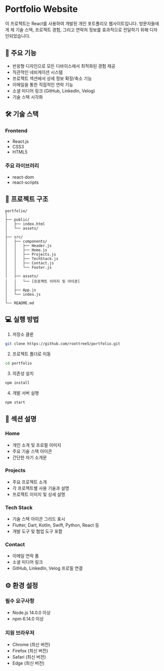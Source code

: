 # Portfolio Website

이 프로젝트는 React를 사용하여 개발된 개인 포트폴리오 웹사이트입니다. 방문자들에게 제 기술 스택, 프로젝트 경험, 그리고 연락처 정보를 효과적으로 전달하기 위해 디자인되었습니다.

## 🌟 주요 기능

- 반응형 디자인으로 모든 디바이스에서 최적화된 경험 제공
- 직관적인 네비게이션 시스템
- 프로젝트 섹션에서 상세 정보 확장/축소 기능
- 이메일을 통한 직접적인 연락 기능
- 소셜 미디어 링크 (GitHub, LinkedIn, Velog)
- 기술 스택 시각화

## 🛠 기술 스택

### Frontend
- React.js
- CSS3
- HTML5

### 주요 라이브러리
- react-dom
- react-scripts

## 📂 프로젝트 구조

```
portfolio/
│
├── public/
│   ├── index.html
│   └── assets/
│
├── src/
│   ├── components/
│   │   ├── Header.js
│   │   ├── Home.js
│   │   ├── Projects.js
│   │   ├── TechStack.js
│   │   ├── Contact.js
│   │   └── Footer.js
│   │
│   ├── assets/
│   │   └── [프로젝트 이미지 및 아이콘]
│   │
│   ├── App.js
│   └── index.js
│
└── README.md
```

## 💻 실행 방법

1. 저장소 클론
```bash
git clone https://github.com/roottree5/portfolio.git
```

2. 프로젝트 폴더로 이동
```bash
cd portfolio
```

3. 의존성 설치
```bash
npm install
```

4. 개발 서버 실행
```bash
npm start
```

## 🎨 섹션 설명

### Home
- 개인 소개 및 프로필 이미지
- 주요 기술 스택 아이콘
- 간단한 자기 소개문

### Projects
- 주요 프로젝트 소개
- 각 프로젝트별 사용 기술과 설명
- 프로젝트 이미지 및 상세 설명

### Tech Stack
- 기술 스택 아이콘 그리드 표시
- Flutter, Dart, Kotlin, Swift, Python, React 등
- 개발 도구 및 협업 도구 포함

### Contact
- 이메일 연락 폼
- 소셜 미디어 링크
- GitHub, LinkedIn, Velog 프로필 연결

## ⚙️ 환경 설정

### 필수 요구사항
- Node.js 14.0.0 이상
- npm 6.14.0 이상

### 지원 브라우저
- Chrome (최신 버전)
- Firefox (최신 버전)
- Safari (최신 버전)
- Edge (최신 버전)

